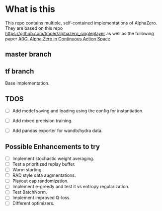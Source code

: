 # What is this
This repo contains multiple, self-contained implementations of AlphaZero. 
They are based on this repo https://github.com/tmoer/alphazero_singleplayer
as well as the following paper [A0C: Alpha Zero in Continuous Action Space](https://arxiv.org/pdf/1805.09613.pdf)

## master branch

## tf branch
Base implementation.  

## TDOS
- [ ] Add  model saving and loading using the config for instantiation.  
- [ ] Add mixed precision training.  
- [ ] Add pandas exporter for wandb/hydra data.  


## Possible Enhancements to try
- [ ] Implement stochastic weight averaging.  
- [ ] Test a prioritized replay buffer.  
- [ ] Warm starting.  
- [ ] RAD style data augmentations.  
- [ ] Playout cap randomization.  
- [ ] Implement e-greedy and test it vs entropy regularization.  
- [ ] Test BatchNorm.  
- [ ] Implement improved Q-loss.
- [ ] Different optimizers.
